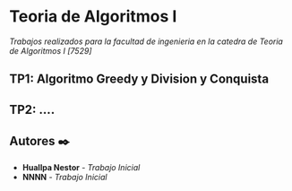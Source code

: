 # Teoria de Algoritmos I
_Trabajos realizados para la facultad de ingenieria en la catedra de Teoria de Algoritmos I [7529]_

## TP1: Algoritmo Greedy y Division y Conquista
## TP2: ....


## Autores ✒️


* **Huallpa Nestor** - *Trabajo Inicial* 
* **NNNN** - *Trabajo Inicial*
